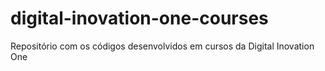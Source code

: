 # digital-inovation-one-courses
Repositório com os códigos desenvolvidos em cursos da Digital Inovation One
